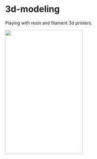# 3d-modeling
Playing with resin and filament 3d printers.

<img src="https://github.com/pabloslash/3d-modeling/assets/5653970/14738997-ffd5-4948-bded-81c1c022e35d.png" width="250" height="400">

